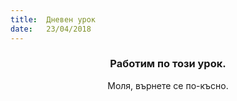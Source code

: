 ```yaml
---
title:  Дневен урок
date:   23/04/2018
---
```


### <center>Работим по този урок.</center>
<center>Моля, върнете се по-късно.</center>